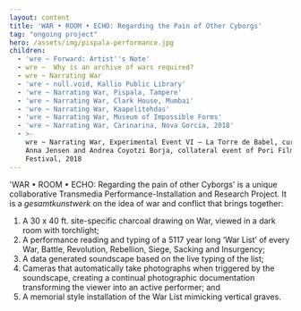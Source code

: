 ```yaml
---
layout: content
title: 'WAR • ROOM • ECHO: Regarding the Pain of Other Cyborgs'
tag: "ongoing project"
hero: /assets/img/pispala-performance.jpg
children:
  - 'wre ~ Forward: Artist''s Note'
  - wre ~  Why is an archive of wars required?
  - wre ~ Narrating War
  - 'wre ~ null.void, Kallio Public Library'
  - 'wre ~ Narrating War, Pispala, Tampere'
  - 'wre ~ Narrating War, Clark House, Mumbai'
  - 'wre ~ Narrating War, Kaapelitehdas'
  - 'wre ~ Narrating War, Museum of Impossible Forms'
  - 'wre ~ Narrating War, Carinarina, Nova Gorcia, 2018'
  - >-
    wre ~ Narrating War, Experimental Event VI – La Torre de Babel, curated by
    Anna Jensen and Andrea Coyotzi Borja, collateral event of Pori Film
    Festival, 2018
---
```

'WAR • ROOM • ECHO: Regarding the pain of other Cyborgs' is a unique collaborative Transmedia Performance-Installation and Research Project. It is a _gesamtkunstwerk_ on the idea of war and conflict that brings together:

1. A 30 x 40 ft. site-specific charcoal drawing on War, viewed in a dark room with torchlight;
2. A performance reading and typing of a 5117 year long ‘War List’ of every War, Battle, Revolution, Rebellion, Siege, Sacking and Insurgency;
3. A data generated soundscape based on the live typing of the list;
4. Cameras that automatically take photographs when triggered by the soundscape, creating a continual photographic documentation transforming the viewer into an active performer; and
5. A memorial style installation of the War List mimicking vertical graves.

